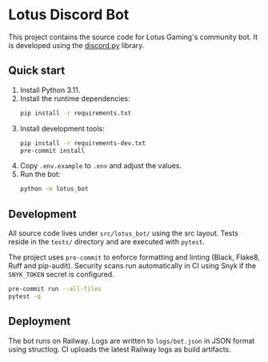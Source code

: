 # Lotus Discord Bot

This project contains the source code for Lotus Gaming's community bot.
It is developed using the [discord.py](https://discordpy.readthedocs.io/) library.

## Quick start

1. Install Python 3.11.
2. Install the runtime dependencies:
   ```bash
   pip install -r requirements.txt
   ```
3. Install development tools:
   ```bash
   pip install -r requirements-dev.txt
   pre-commit install
   ```
4. Copy `.env.example` to `.env` and adjust the values.
5. Run the bot:
   ```bash
   python -m lotus_bot
   ```

## Development

All source code lives under `src/lotus_bot/` using the src layout.  Tests
reside in the `tests/` directory and are executed with `pytest`.

The project uses `pre-commit` to enforce formatting and linting
(Black, Flake8, Ruff and pip-audit).  Security scans run automatically in
CI using Snyk if the `SNYK_TOKEN` secret is configured.

```bash
pre-commit run --all-files
pytest -q
```

## Deployment

The bot runs on Railway. Logs are written to `logs/bot.json` in JSON
format using structlog.  CI uploads the latest Railway logs as build
artifacts.
